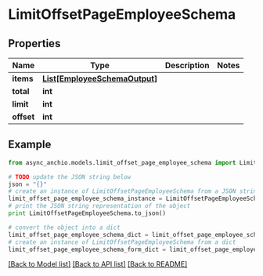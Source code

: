 # LimitOffsetPageEmployeeSchema


## Properties

Name | Type | Description | Notes
------------ | ------------- | ------------- | -------------
**items** | [**List[EmployeeSchemaOutput]**](EmployeeSchemaOutput.md) |  | 
**total** | **int** |  | 
**limit** | **int** |  | 
**offset** | **int** |  | 

## Example

```python
from async_anchio.models.limit_offset_page_employee_schema import LimitOffsetPageEmployeeSchema

# TODO update the JSON string below
json = "{}"
# create an instance of LimitOffsetPageEmployeeSchema from a JSON string
limit_offset_page_employee_schema_instance = LimitOffsetPageEmployeeSchema.from_json(json)
# print the JSON string representation of the object
print LimitOffsetPageEmployeeSchema.to_json()

# convert the object into a dict
limit_offset_page_employee_schema_dict = limit_offset_page_employee_schema_instance.to_dict()
# create an instance of LimitOffsetPageEmployeeSchema from a dict
limit_offset_page_employee_schema_form_dict = limit_offset_page_employee_schema.from_dict(limit_offset_page_employee_schema_dict)
```
[[Back to Model list]](../README.md#documentation-for-models) [[Back to API list]](../README.md#documentation-for-api-endpoints) [[Back to README]](../README.md)


